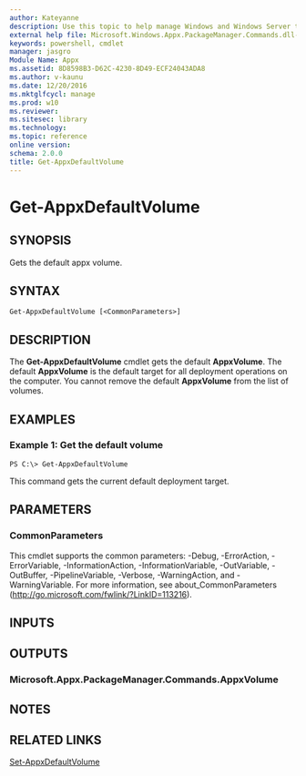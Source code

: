 ```yaml
---
author: Kateyanne
description: Use this topic to help manage Windows and Windows Server technologies with Windows PowerShell.
external help file: Microsoft.Windows.Appx.PackageManager.Commands.dll-Help.xml
keywords: powershell, cmdlet
manager: jasgro
Module Name: Appx
ms.assetid: 8D8598B3-D62C-4230-8D49-ECF24043ADA8
ms.author: v-kaunu
ms.date: 12/20/2016
ms.mktglfcycl: manage
ms.prod: w10
ms.reviewer:
ms.sitesec: library
ms.technology: 
ms.topic: reference
online version:
schema: 2.0.0
title: Get-AppxDefaultVolume
---
```


# Get-AppxDefaultVolume

## SYNOPSIS
Gets the default appx volume.

## SYNTAX

```
Get-AppxDefaultVolume [<CommonParameters>]
```

## DESCRIPTION
The **Get-AppxDefaultVolume** cmdlet gets the default **AppxVolume**.
The default **AppxVolume** is the default target for all deployment operations on the computer.
You cannot remove the default **AppxVolume** from the list of volumes.

## EXAMPLES

### Example 1: Get the default volume
```
PS C:\> Get-AppxDefaultVolume
```

This command gets the current default deployment target.

## PARAMETERS

### CommonParameters
This cmdlet supports the common parameters: -Debug, -ErrorAction, -ErrorVariable, -InformationAction, -InformationVariable, -OutVariable, -OutBuffer, -PipelineVariable, -Verbose, -WarningAction, and -WarningVariable. For more information, see about_CommonParameters (http://go.microsoft.com/fwlink/?LinkID=113216).

## INPUTS

## OUTPUTS

### Microsoft.Appx.PackageManager.Commands.AppxVolume

## NOTES

## RELATED LINKS

[Set-AppxDefaultVolume](./Set-AppxDefaultVolume.md)

